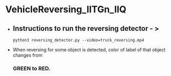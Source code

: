 # VehicleReversing_IITGn_IIQ


* ## Instructions to run the reversing detector - >

      python3 reversing_detector.py --video=truck_reversing.mp4 

* When reversing for some object is detected, color of label of that object changes from 
  ### GREEN to RED.
